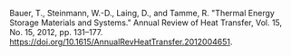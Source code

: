 Bauer, T., Steinmann, W.-D., Laing, D., and Tamme, R. "Thermal Energy Storage Materials and Systems." Annual Review of Heat Transfer, Vol. 15, No. 15, 2012, pp. 131–177. https://doi.org/10.1615/AnnualRevHeatTransfer.2012004651.
